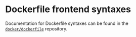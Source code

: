 # Dockerfile frontend syntaxes

Documentation for Dockerfile syntaxes can be found in the
[`docker/dockerfile`](https://github.com/docker/dockerfile) repository.

